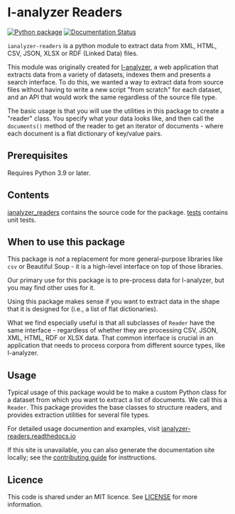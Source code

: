 # I-analyzer Readers

[![Python package](https://github.com/CentreForDigitalHumanities/ianalyzer-readers/actions/workflows/python-package.yml/badge.svg)](https://github.com/CentreForDigitalHumanities/ianalyzer-readers/actions/workflows/python-package.yml)
[![Documentation Status](https://readthedocs.org/projects/ianalyzer-readers/badge/?version=latest)](https://ianalyzer-readers.readthedocs.io/en/latest/?badge=latest)

`ianalyzer-readers` is a python module to extract data from XML, HTML, CSV, JSON, XLSX or RDF (Linked Data) files.

This module was originally created for [I-analyzer](https://github.com/CentreForDigitalHumanities/I-analyzer), a web application that extracts data from a variety of datasets, indexes them and presents a search interface. To do this, we wanted a way to extract data from source files without having to write a new script "from scratch" for each dataset, and an API that would work the same regardless of the source file type.

The basic usage is that you will use the utilities in this package to create a "reader" class. You specify what your data looks like, and then call the `documents()` method of the reader to get an iterator of documents - where each document is a flat dictionary of key/value pairs.

## Prerequisites

Requires Python 3.9 or later.

## Contents

[ianalyzer_readers](./ianalyzer_readers/) contains the source code for the package. [tests](./tests/) contains unit tests.

## When to use this package

This package is *not* a replacement for more general-purpose libraries like `csv` or Beautiful Soup - it is a high-level interface on top of those libraries.

Our primary use for this package is to pre-process data for I-analyzer, but you may find other uses for it.

Using this package makes sense if you want to extract data in the shape that it is designed for (i.e., a list of flat dictionaries).

What we find especially useful is that all subclasses of `Reader` have the same interface - regardless of whether they are processing CSV, JSON, XML, HTML, RDF or XLSX data. That common interface is crucial in an application that needs to process corpora from different source types, like I-analyzer.

## Usage

Typical usage of this package would be to make a custom Python class for a dataset from which you want to extract a list of documents. We call this a `Reader`. This package provides the base classes to structure readers, and provides extraction utilities for several file types.

For detailed usage documention and examples, visit [ianalyzer-readers.readthedocs.io](https://ianalyzer-readers.readthedocs.io/en/latest/)

If this site is unavailable, you can also generate the documentation site locally; see the [contributing guide](./CONTRIBUTING.md) for insttructions.

## Licence

This code is shared under an MIT licence. See [LICENSE](./LICENSE) for more information.
